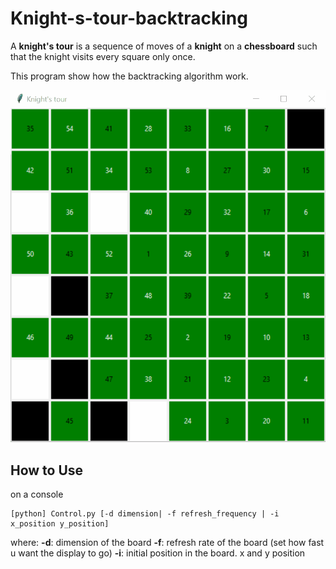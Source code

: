 # Knight-s-tour-backtracking

A __knight's tour__ is a sequence of moves of a __knight__ on a __chessboard__ such that the knight visits every square only once.

This program show how the backtracking algorithm work.

![Alt text](https://github.com/RedLincoln/Knight-s-tour-backtracking/blob/master/animation.gif)

## How to Use

on a console

```
[python] Control.py [-d dimension| -f refresh_frequency | -i x_position y_position]
```

where:
**-d**: dimension of the board
**-f**: refresh rate of the board (set how fast u want the display to go)
**-i**: initial position in the board. x and y position
